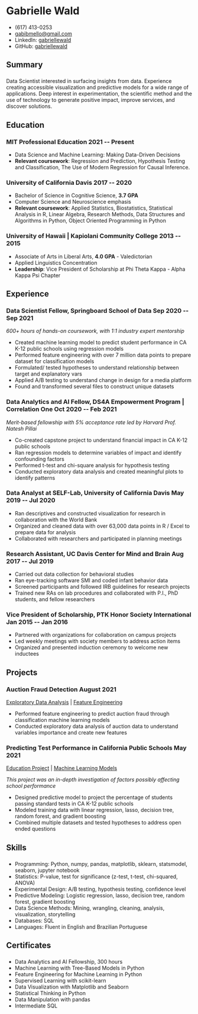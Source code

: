 <!-- The (first) h1 will be used as the <title> of the HTML page -->
# Gabrielle Wald

<!-- The unordered list immediately after the h1 will be formatted on a single
line. It is intended to be used for contact details -->
- (617) 413-0253
- <gabibmello@gmail.com>
- LinkedIn: [gabriellewald](https://www.linkedin.com/in/gabriellewald/)
- GitHub: [gabriellewald](https://github.com/gabriellewald)

<!-- The paragraph after the h1 and ul and before the first h2 is optional. It
is intended to be used for a short summary. -->
## Summary

### <span></span>

Data Scientist interested in surfacing insights from data. Experience creating accessible visualization and predictive models for a wide range of applications. Deep interest in experimentation, the scientific method and the use of technology to generate positive impact, improve services, and discover solutions.

## Education

### <span>MIT Professional Education</span> <span>2021 -- Present</span>

- Data Science and Machine Learning: Making Data-Driven Decisions
- **Relevant coursework**: Regression and Prediction, Hypothesis Testing and Classification, The Use of Modern Regression for Causal Inference.

### <span>University of California Davis</span> <span>2017 -- 2020</span>

- Bachelor of Science in Cognitive Science, **3.7 GPA**
- Computer Science and Neuroscience emphasis
- **Relevant coursework**: Applied Statistics, Biostatistics, Statistical Analysis in R, Linear Algebra, Research Methods, Data Structures and Algorithms in Python, Object Oriented Programming in Python

### <span>University of Hawaii | Kapiolani Community College</span> <span>2013 -- 2015</span>

- Associate of Arts in Liberal Arts, **4.0 GPA** - Valedictorian
- Applied Linguistics Concentration
- **Leadership**: Vice President of Scholarship at Phi Theta Kappa - Alpha Kappa Psi Chapter

## Experience

<!-- You have to wrap the "left" and "right" half of these headings in spans by
hand -->
### <span>Data Scientist Fellow, Springboard School of Data</span> <span>Sep 2020 -- Sep 2021</span>

*600+ hours of hands-on coursework, with 1:1 industry expert mentorship*

- Created machine learning model to predict student performance in CA K-12 public schools using regression models
- Performed feature engineering with over 7 million data points to prepare dataset for classification models
- Formulated/ tested hypotheses to understand relationship between target and explanatory vars
- Applied A/B testing to understand change in design for a media platform
- Found and transformed several files to construct unique datasets

### <span>Data Analytics and AI Fellow, DS4A Empowerment Program | Correlation One</span> <span>Oct 2020 -- Feb 2021</span>

*Merit-based fellowship with 5% acceptance rate led by Harvard Prof. Natesh Pillai*

- Co-created capstone project to understand financial impact in CA K-12 public schools
- Ran regression models to determine variables of impact and identify confounding factors
- Performed t-test and chi-square analysis for hypothesis testing
- Conducted exploratory data analysis and created meaningful plots to identify patterns

### <span>Data Analyst at SELF-Lab, University of California Davis</span> <span>May 2019 -- Jul 2020</span>

- Ran descriptives and constructed visualization for research in collaboration with the World Bank
- Organized and cleaned data with over 63,000 data points in R / Excel to prepare data for analysis
- Collaborated with researchers and participated in planning meetings

### <span>Research Assistant, UC Davis Center for Mind and Brain</span> <span>Aug 2017 -- Jul 2019</span>

- Carried out data collection for behavioral studies
- Ran eye-tracking software SMI and coded infant behavior data
- Screened participants and followed IRB guidelines for research projects
- Trained new RAs on lab procedures and collaborated with P.I., PhD students, and fellow researchers

### <span>Vice President of Scholarship, PTK Honor Society International</span> <span>Jan 2015 -- Jan 2016</span>

- Partnered with organizations for collaboration on campus projects
- Led weekly meetings with society members to address action items
- Organized and presented induction ceremony to welcome new inductees

## Projects

### <span>Auction Fraud Detection</span> <span>August 2021</span>

[Exploratory Data Analysis](https://github.com/gabriellewald/auction-fraud-detection/blob/main/notebooks/2_exploratory_data_analysis.ipynb) |
[Feature Engineering](https://github.com/gabriellewald/auction-fraud-detection/blob/main/notebooks/3_feature_engineering.ipynb)

- Performed feature engineering to predict auction fraud through classification machine learning models
- Conducted exploratory data analysis of auction data to understand variables importance and create new features

### <span>Predicting Test Performance in California Public Schools</span> <span>May 2021</span>

[Education Project](https://github.com/gabriellewald/education-project) |
[Machine Learning Models](https://github.com/gabriellewald/education-project/blob/main/notebooks/5_pre_processing_modeling.ipynb)

*This project was an in-depth investigation of factors possibly affecting school performance*

- Designed predictive model to project the percentage of students passing standard tests in CA K-12 public schools
- Modeled training data with linear regression, lasso, decision tree, random forest, and gradient boosting
- Combined multiple datasets and tested hypotheses to address open ended questions

## Skills

### <span></span>

- Programming: Python, numpy, pandas, matplotlib, sklearn, statsmodel, seaborn, jupyter notebook
- Statistics: P-value, test for significance (z-test, t-test, chi-squared, ANOVA)
- Experimental Design: A/B testing, hypothesis testing, confidence level
- Predictive Modeling: Logistic regression, lasso, decision tree, random forest, gradient boosting
- Data Science Methods: Mining, wrangling, cleaning, analysis, visualization, storytelling
- Databases: SQL
- Languages: Fluent in English and Brazilian Portuguese

## Certificates

### <span></span>

- Data Analytics and AI Fellowship, 300 hours
- Machine Learning with Tree-Based Models in Python
- Feature Engineering for Machine Learning in Python
- Supervised Learning with scikit-learn
- Data Visualization with Matplotlib and Seaborn
- Statistical Thinking in Python
- Data Manipulation with pandas
- Intermediate SQL
